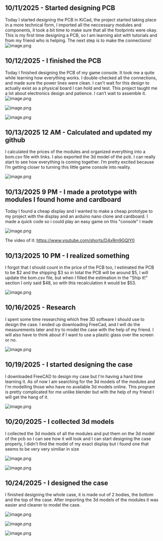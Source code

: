 <!--
  ===================    !!READ THIS NOTICE!!   ====================
  DO NOT edit this file manually. Your changes WILL BE OVERWRITTEN!
  This journal is auto generated and updated by Hack Club Blueprint.
  To edit this file, please edit your journal entries on Blueprint.
  ==================================================================
-->

## 10/11/2025 - Started designing PCB  

Today I started designing the PCB in KiCad, the project started taking place in a more technical form, I imported all the neccessary modules and components, it took a bit time to make sure that all the footprints were okay. This is my first time designing a PCB, so I am learning alot with tutorials and from my friend who is helping. The next step is to make the connections!
![image.png](https://blueprint.hackclub.com/user-attachments/blobs/proxy/eyJfcmFpbHMiOnsiZGF0YSI6MTU5NCwicHVyIjoiYmxvYl9pZCJ9fQ==--9aa53799ba748cebb8eb5658606ddf4f9212abb6/image.png)

  

## 10/12/2025 - I finished the PCB  

Today I finished designing the PCB of my game console. It took me a quite while learning how everything works. I double-checked all the connections, and made sure the power lines were clean. I can't wait for this design to actually exist as a physical board I can hold and test. This project taught me a lot about electronics design and patience. I can’t wait to assemble it. ![image.png](https://blueprint.hackclub.com/user-attachments/blobs/proxy/eyJfcmFpbHMiOnsiZGF0YSI6MTg2NSwicHVyIjoiYmxvYl9pZCJ9fQ==--1c87a70c7fcc9671e7585e728074bc97ac5c3f7d/image.png)

![image.png](https://blueprint.hackclub.com/user-attachments/blobs/proxy/eyJfcmFpbHMiOnsiZGF0YSI6MTg2NiwicHVyIjoiYmxvYl9pZCJ9fQ==--dc66b244655a8e24753a380320d87a4bd8720654/image.png)

![image.png](https://blueprint.hackclub.com/user-attachments/blobs/proxy/eyJfcmFpbHMiOnsiZGF0YSI6MTg3OCwicHVyIjoiYmxvYl9pZCJ9fQ==--fa10c918dfd4135b6f6ebeae841bcfc221b275b4/image.png)


  

## 10/13/2025 12 AM - Calculated and updated my github  

I calculated the prices of the modules and organized everything into a bom.csv file with links. I also exported the 3d model of the pcb. I can really start to see how everything is coming together. I’m pretty excited because I’m getting closer to turning this little game console into reality.

![image.png](https://blueprint.hackclub.com/user-attachments/blobs/proxy/eyJfcmFpbHMiOnsiZGF0YSI6MTg4MywicHVyIjoiYmxvYl9pZCJ9fQ==--0df602c237ba6165398411f992bb15d268213a33/image.png)
  

## 10/13/2025 9 PM - I made a prototype with modules I found home and cardboard  

Today I found a cheap display and I wanted to make a cheap prototype to my project with the display and an arduino nano clone and cardboard. I made a quick code so i could play an easy game on this "console" I made

![image.png](https://blueprint.hackclub.com/user-attachments/blobs/proxy/eyJfcmFpbHMiOnsiZGF0YSI6MjA2OCwicHVyIjoiYmxvYl9pZCJ9fQ==--145a948117b65d51784c970daa70213c40f67110/image.png)


The video of it: https://www.youtube.com/shorts/D4xRm9GQlY0  

## 10/13/2025 10 PM - I realized something  

I forgot that I should count in the price of the PCB too, I estimated the PCB to be $2 and the shipping $3 so in total the PCB will be around $5, I will update the bom.csv file, but when I filled the estimation in the "Ship it!" section I only said $48, so with this recalculation it would be $53.

![image.png](https://blueprint.hackclub.com/user-attachments/blobs/proxy/eyJfcmFpbHMiOnsiZGF0YSI6MjA3OCwicHVyIjoiYmxvYl9pZCJ9fQ==--69963549f71d33a36bb121773add1fe614c1f509/image.png)
  

## 10/16/2025 - Research  

I spent some time researching which free 3D software I should use to design the case. I ended up downloading FreeCad, and I will do the measurements later and try to model the case with the help of my friend. I will also have to think about if I want to use a plastic glass over the screen or no.

![image.png](https://blueprint.hackclub.com/user-attachments/blobs/proxy/eyJfcmFpbHMiOnsiZGF0YSI6MjQ3MCwicHVyIjoiYmxvYl9pZCJ9fQ==--49c0b00710eb568bf3150116125058ae56f24201/image.png)
  

## 10/19/2025 - I started designing the case  

I downloaded FreeCAD to design my case but I'm having a hard time learning it. As of now I am searching for the 3d models of the modules and I'm modelling those who have no available 3d models online. This program is pretty complicated for me unlike blender but with the help of my friend I will get the hang of it.

![image.png](https://blueprint.hackclub.com/user-attachments/blobs/proxy/eyJfcmFpbHMiOnsiZGF0YSI6MzQ3MywicHVyIjoiYmxvYl9pZCJ9fQ==--850bf24229976b5eef3051095383ee9f1e0be096/image.png)
  

## 10/20/2025 - I collected 3d models  

I collected the 3d models of all the modules and put them on the 3d model of the pcb so I can see how it will look and I can start designing the case properly, I didn't find the model of my exact display but i found one that seems to be very very similiar in size


![image.png](https://blueprint.hackclub.com/user-attachments/blobs/proxy/eyJfcmFpbHMiOnsiZGF0YSI6MzcyNiwicHVyIjoiYmxvYl9pZCJ9fQ==--8511be40a4185daa9cf095dceb80cc6ba6c9960c/image.png)

![image.png](https://blueprint.hackclub.com/user-attachments/blobs/proxy/eyJfcmFpbHMiOnsiZGF0YSI6MzcyNywicHVyIjoiYmxvYl9pZCJ9fQ==--77ee74a3f09f18b143d3546a2c8519085d18f7f0/image.png)

  

## 10/24/2025 - I designed the case  

I finished designing the whole case, it is made out of 2 bodies, the bottom and the top of the case. After importing the 3d models of the modules it was easier and cleaner to model the case.

![image.png](https://blueprint.hackclub.com/user-attachments/blobs/proxy/eyJfcmFpbHMiOnsiZGF0YSI6NTA5NiwicHVyIjoiYmxvYl9pZCJ9fQ==--62216612b374c1ffc724af119f09eea56c5ec443/image.png)

![image.png](https://blueprint.hackclub.com/user-attachments/blobs/proxy/eyJfcmFpbHMiOnsiZGF0YSI6NTA5NywicHVyIjoiYmxvYl9pZCJ9fQ==--803caaa93ff082ec71709647302cee864bc2a1e7/image.png)

![image.png](https://blueprint.hackclub.com/user-attachments/blobs/proxy/eyJfcmFpbHMiOnsiZGF0YSI6NTEwMywicHVyIjoiYmxvYl9pZCJ9fQ==--ff7af5cfcd0075c1d0773952cfb07cb5d221abe6/image.png)



  

